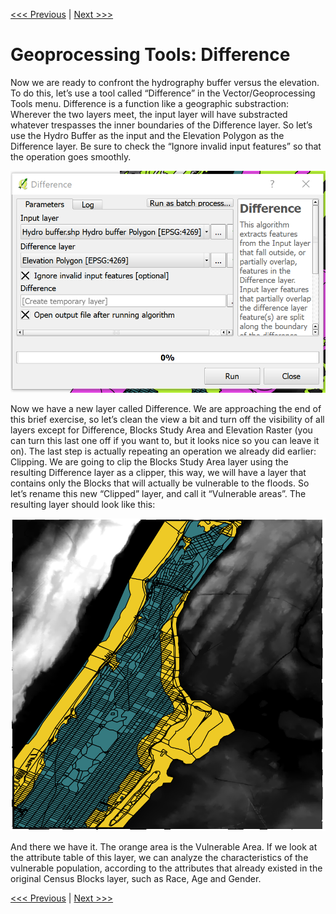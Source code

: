 [<<< Previous](13lines2.md)  | [Next >>>](15more.md)  

# Geoprocessing Tools: Difference

Now we are ready to confront the hydrography buffer versus the elevation. To do this, let’s use a tool called “Difference” in the Vector/Geoprocessing Tools menu. Difference is a function like a geographic substraction: Wherever the two layers meet, the input layer will have substracted whatever trespasses the inner boundaries of the Difference layer. So let’s use the Hydro Buffer as the input and the Elevation Polygon as the Difference layer. Be sure to check the “Ignore invalid input features” so that the operation goes smoothly.

![Geoprocessing Tools: Difference Dialog Box](images/differ1.png)

Now we have a new layer called Difference. We are approaching the end of this brief exercise, so let’s clean the view a bit and turn off the visibility of all layers except for Difference, Blocks Study Area and Elevation Raster (you can turn this last one off if you want to, but it looks nice so you can leave it on). The last step is actually repeating an operation we already did earlier: Clipping. We are going to clip the Blocks Study Area layer using the resulting Difference layer as a clipper, this way, we will have a layer that contains only the Blocks that will actually be vulnerable to the floods. So let’s rename this new “Clipped” layer, and call it “Vulnerable areas”. The resulting layer should look like this:

![Rough Final Result after Clipping](images/differ2.png)

And there we have it. The orange area is the Vulnerable Area. If we look at the attribute table of this layer, we can analyze the characteristics of the vulnerable population, according to the attributes that already existed in the original Census Blocks layer, such as Race, Age and Gender.

[<<< Previous](13lines2.md)  | [Next >>>](15more.md)  